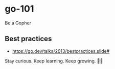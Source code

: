 # go-101

Be a Gopher

## Best practices

- https://go.dev/talks/2013/bestpractices.slide#


<!-- INSPIRATIONAL_QUOTE_START -->
Stay curious. Keep learning. Keep growing.
🧑‍💻
<!-- INSPIRATIONAL_QUOTE_END -->
